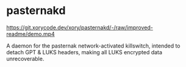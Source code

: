 # pasternakd

https://git.xorycode.dev/xory/pasternakd/-/raw/improved-readme/demo.mp4

A daemon for the pasternak network-activated killswitch, intended to detach GPT & LUKS headers, making all LUKS encrypted data unrecoverable.
